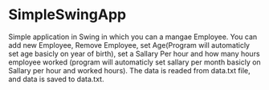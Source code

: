 # SimpleSwingApp
Simple application in Swing in which you can a mangae Employee. You can add new Employee, Remove Employee,
set Age(Program will automaticly set age basicly on year of birth), 
set a Sallary Per hour and how many hours employee worked (program will automaticly set sallary per month basicly on Sallary per hour and worked hours).
The data is readed from data.txt file, and data is saved to data.txt.  
